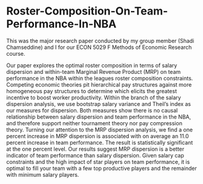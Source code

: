 # Roster-Composition-On-Team-Performance-In-NBA

This was the major research paper conducted by my group member (Shadi Chamseddine) and I for our ECON 5029 F Methods of Economic Research course.

Our paper explores the optimal roster composition in terms of salary dispersion and within-team Marginal Revenue Product (MRP) on team performance in the NBA within the leagues roster composition constraints. Competing economic theories pit hierarchical pay structures against more homogeneous pay structures to determine which elicits the greatest incentive to boost worker productivity. Within the branch of the salary dispersion analysis, we use bootstrap salary variance and Theil’s index as our measures for dispersion. Both measures show there is no causal relationship between salary dispersion and team performance in the NBA, and therefore support neither tournament theory nor pay compression theory. Turning our attention to the MRP dispersion analysis, we find a one percent increase in MRP dispersion is associated with on average an 11.0 percent increase in team performance. The result is statistically significant at the one percent level. Our results suggest MRP dispersion is a better indicator of team performance than salary dispersion. Given salary cap constraints and the high impact of star players on team performance, it is optimal to fill your team with a few top productive players and the remainder with minimum salary players.
